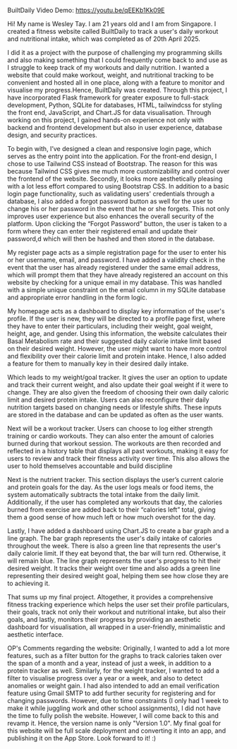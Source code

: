 BuiltDaily
Video Demo: https://youtu.be/qEEKb1Kk09E

Hi! My name is Wesley Tay. I am 21 years old and I am from Singapore. I created a fitness website called BuiltDaily to track a user's daily workout and nutritional intake, which was completed as of 20th April 2025.

I did it as a project with the purpose of challenging my programming skills and also making something that I could frequently come back to and use as I struggle to keep track of my workouts and daily nutrition. I wanted a website that could make workout, weight, and nutritional tracking to be convenient and hosted all in one place, along with a feature to monitor and visualise my progress.Hence, BuiltDaily was created. Through this project, I have incorporated Flask framework for greater exposure to full-stack development, Python, SQLite for databases, HTML, tailwindcss for styling the front end, JavaScript, and Chart.JS for data visualisation. Through working on this project, I gained hands-on experience not only with backend and frontend development but also in user experience, database design, and security practices.

To begin with, I’ve designed a clean and responsive login page, which serves as the entry point into the application. For the front-end design, I chose to use Tailwind CSS instead of Bootstrap. The reason for this was because Tailwind CSS gives me much more customizability and control over the frontend of the website. Secondly, it looks more aesthetically pleasing with a lot less effort compared to using Bootstrap CSS. In addition to a basic login page functionality, such as validating users' credentials through a database, I also added a forgot password button as well for the user to change his or her password in the event that he or she forgets. This not only improves user experience but also enhances the overall security of the platform. Upon clicking the “Forgot Password” button, the user is taken to a form where they can enter their registered email and update their password,d which will then be hashed and then stored in the database.

My register page acts as a simple registration page for the user to enter his or her username, email, and password. I have added a validity check in the event that the user has already registered under the same email address, which will prompt them that they have already registered an account on this website by checking for a unique email in my database. This was handled with a simple unique constraint on the email column in my SQLite database and appropriate error handling in the form logic.

My homepage acts as a dashboard to display key information of the user's profile. If the user is new, they will be directed to a profile page first, where they have to enter their particulars, including their weight, goal weight, height, age, and gender. Using this information, the website calculates their Basal Metabolism rate and their suggested daily calorie intake limit based on their desired weight. However, the user might want to have more control and flexibility over their calorie limit and protein intake. Hence, I also added a feature for them to manually key in their desired daily intake.

Which leads to my weight/goal tracker. It gives the user an option to update and track their current weight, and also update their goal weight if it were to change. They are also given the freedom of choosing their own daily caloric limit and desired protein intake. Users can also reconfigure their daily nutrition targets based on changing needs or lifestyle shifts. These inputs are stored in the database and can be updated as often as the user wants.

Next will be a workout tracker. Users can choose to log either strength training or cardio workouts. They can also enter the amount of calories burned during that workout session. The workouts are then recorded and reflected in a history table that displays all past workouts, making it easy for users to review and track their fitness activity over time. This also allows the user to hold themselves accountable and build discipline

Next is the nutrient tracker. This section displays the user’s current calorie and protein goals for the day. As the user logs meals or food items, the system automatically subtracts the total intake from the daily limit. Additionally, if the user has completed any workouts that day, the calories burned from exercise are added back to their “calories left” total, giving them a good sense of how much left or how much overshot for the day.

Lastly, I have added a dashboard using Chart.JS to create a bar graph and a line graph. The bar graph represents the user's daily intake of calories throughout the week. There is also a green line that represents the user's daily calorie limit. If they eat beyond that, the bar will turn red. Otherwise, it will remain blue. The line graph represents the user's progress to hit their desired weight. It tracks their weight over time and also adds a green line representing their desired weight goal, helping them see how close they are to achieving it. 

That sums up my final project. Altogether, it provides a comprehensive fitness tracking experience which helps the user set their profile particulars, their goals, track not only their workout and nutritional intake, but also their goals, and lastly, monitors their progress by providing an aesthetic dashboard for visualisation, all wrapped in a user-friendly, minimalistic and aesthetic interface. 



OP's Comments regarding the website:
Originally, I wanted to add a lot more features, such as a filter button for the graphs to track calories taken over the span of a month and a year, instead of just a week, in addition to a protein tracker as well. Similarly, for the weight tracker, I wanted to add a filter to visualise progress over a year or a week, and also to detect anomalies or weight gain. I had also intended to add an email verification feature using Gmail SMTP to add further security for registering and for changing passwords. However, due to time constraints (I only had 1 week to make it while juggling work and other school assignments), I did not have the time to fully polish the website. However, I will come back to this and revamp it. Hence, the version name is only "Version 1.0". My final goal for this website will be full scale deployment and converting it into an app, and publishing it on the App Store. Look forward to it! :)
